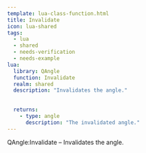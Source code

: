```yaml
---
template: lua-class-function.html
title: Invalidate
icon: lua-shared
tags:
  - lua
  - shared
  - needs-verification
  - needs-example
lua:
  library: QAngle
  function: Invalidate
  realm: shared
  description: "Invalidates the angle."
  
  
  returns:
    - type: angle
      description: "The invalidated angle."
---
```


<div class="lua__search__keywords">
QAngle:Invalidate &#x2013; Invalidates the angle.
</div>

